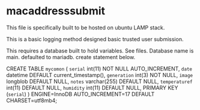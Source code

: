 # macaddresssubmit


This file is specifically built to be hosted on ubuntu LAMP stack.

This is a basic logging method designed basic trusted user submission. 

This requires a database built to hold variables. See files. Database name is main. defaulted to mariadb.
create statement below.


CREATE TABLE `mycomon` (
  `serial` int(11) NOT NULL AUTO_INCREMENT,
  `date` datetime DEFAULT current_timestamp(),
  `generation` int(3) NOT NULL,
  `image` longblob DEFAULT NULL,
  `notes` varchar(255) DEFAULT NULL,
  `temperaturef` int(11) DEFAULT NULL,
  `humidity` int(11) DEFAULT NULL,
  PRIMARY KEY (`serial`)
) ENGINE=InnoDB AUTO_INCREMENT=17 DEFAULT CHARSET=utf8mb4;
























